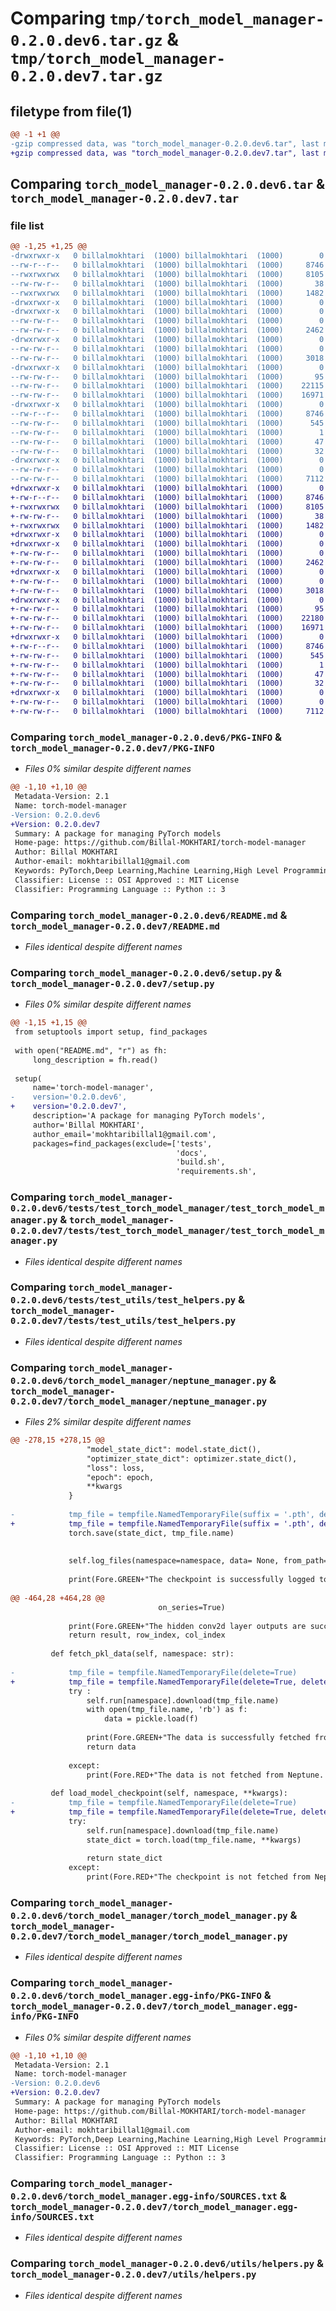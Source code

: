 # Comparing `tmp/torch_model_manager-0.2.0.dev6.tar.gz` & `tmp/torch_model_manager-0.2.0.dev7.tar.gz`

## filetype from file(1)

```diff
@@ -1 +1 @@
-gzip compressed data, was "torch_model_manager-0.2.0.dev6.tar", last modified: Mon May  6 08:23:32 2024, max compression
+gzip compressed data, was "torch_model_manager-0.2.0.dev7.tar", last modified: Mon May  6 14:38:30 2024, max compression
```

## Comparing `torch_model_manager-0.2.0.dev6.tar` & `torch_model_manager-0.2.0.dev7.tar`

### file list

```diff
@@ -1,25 +1,25 @@
-drwxrwxr-x   0 billalmokhtari  (1000) billalmokhtari  (1000)        0 2024-05-06 08:23:32.468479 torch_model_manager-0.2.0.dev6/
--rw-r--r--   0 billalmokhtari  (1000) billalmokhtari  (1000)     8746 2024-05-06 08:23:32.468479 torch_model_manager-0.2.0.dev6/PKG-INFO
--rwxrwxrwx   0 billalmokhtari  (1000) billalmokhtari  (1000)     8105 2024-04-24 08:45:48.000000 torch_model_manager-0.2.0.dev6/README.md
--rw-rw-r--   0 billalmokhtari  (1000) billalmokhtari  (1000)       38 2024-05-06 08:23:32.468479 torch_model_manager-0.2.0.dev6/setup.cfg
--rwxrwxrwx   0 billalmokhtari  (1000) billalmokhtari  (1000)     1482 2024-05-06 08:23:29.000000 torch_model_manager-0.2.0.dev6/setup.py
-drwxrwxr-x   0 billalmokhtari  (1000) billalmokhtari  (1000)        0 2024-05-06 08:23:32.460478 torch_model_manager-0.2.0.dev6/tests/
-drwxrwxr-x   0 billalmokhtari  (1000) billalmokhtari  (1000)        0 2024-05-06 08:23:32.464478 torch_model_manager-0.2.0.dev6/tests/test_torch_model_manager/
--rw-rw-r--   0 billalmokhtari  (1000) billalmokhtari  (1000)        0 2024-04-24 08:45:48.000000 torch_model_manager-0.2.0.dev6/tests/test_torch_model_manager/__init__.py
--rw-rw-r--   0 billalmokhtari  (1000) billalmokhtari  (1000)     2462 2024-04-24 08:45:48.000000 torch_model_manager-0.2.0.dev6/tests/test_torch_model_manager/test_torch_model_manager.py
-drwxrwxr-x   0 billalmokhtari  (1000) billalmokhtari  (1000)        0 2024-05-06 08:23:32.464478 torch_model_manager-0.2.0.dev6/tests/test_utils/
--rw-rw-r--   0 billalmokhtari  (1000) billalmokhtari  (1000)        0 2024-04-24 08:45:48.000000 torch_model_manager-0.2.0.dev6/tests/test_utils/__init__.py
--rw-rw-r--   0 billalmokhtari  (1000) billalmokhtari  (1000)     3018 2024-04-24 08:45:48.000000 torch_model_manager-0.2.0.dev6/tests/test_utils/test_helpers.py
-drwxrwxr-x   0 billalmokhtari  (1000) billalmokhtari  (1000)        0 2024-05-06 08:23:32.464478 torch_model_manager-0.2.0.dev6/torch_model_manager/
--rw-rw-r--   0 billalmokhtari  (1000) billalmokhtari  (1000)       95 2024-04-24 08:45:48.000000 torch_model_manager-0.2.0.dev6/torch_model_manager/__init__.py
--rw-rw-r--   0 billalmokhtari  (1000) billalmokhtari  (1000)    22115 2024-05-06 08:17:30.000000 torch_model_manager-0.2.0.dev6/torch_model_manager/neptune_manager.py
--rw-rw-r--   0 billalmokhtari  (1000) billalmokhtari  (1000)    16971 2024-04-27 14:30:36.000000 torch_model_manager-0.2.0.dev6/torch_model_manager/torch_model_manager.py
-drwxrwxr-x   0 billalmokhtari  (1000) billalmokhtari  (1000)        0 2024-05-06 08:23:32.464478 torch_model_manager-0.2.0.dev6/torch_model_manager.egg-info/
--rw-r--r--   0 billalmokhtari  (1000) billalmokhtari  (1000)     8746 2024-05-06 08:23:32.000000 torch_model_manager-0.2.0.dev6/torch_model_manager.egg-info/PKG-INFO
--rw-rw-r--   0 billalmokhtari  (1000) billalmokhtari  (1000)      545 2024-05-06 08:23:32.000000 torch_model_manager-0.2.0.dev6/torch_model_manager.egg-info/SOURCES.txt
--rw-rw-r--   0 billalmokhtari  (1000) billalmokhtari  (1000)        1 2024-05-06 08:23:32.000000 torch_model_manager-0.2.0.dev6/torch_model_manager.egg-info/dependency_links.txt
--rw-rw-r--   0 billalmokhtari  (1000) billalmokhtari  (1000)       47 2024-05-06 08:23:32.000000 torch_model_manager-0.2.0.dev6/torch_model_manager.egg-info/requires.txt
--rw-rw-r--   0 billalmokhtari  (1000) billalmokhtari  (1000)       32 2024-05-06 08:23:32.000000 torch_model_manager-0.2.0.dev6/torch_model_manager.egg-info/top_level.txt
-drwxrwxr-x   0 billalmokhtari  (1000) billalmokhtari  (1000)        0 2024-05-06 08:23:32.464478 torch_model_manager-0.2.0.dev6/utils/
--rw-rw-r--   0 billalmokhtari  (1000) billalmokhtari  (1000)        0 2024-04-24 08:45:48.000000 torch_model_manager-0.2.0.dev6/utils/__init__.py
--rw-rw-r--   0 billalmokhtari  (1000) billalmokhtari  (1000)     7112 2024-05-03 09:50:17.000000 torch_model_manager-0.2.0.dev6/utils/helpers.py
+drwxrwxr-x   0 billalmokhtari  (1000) billalmokhtari  (1000)        0 2024-05-06 14:38:30.770833 torch_model_manager-0.2.0.dev7/
+-rw-r--r--   0 billalmokhtari  (1000) billalmokhtari  (1000)     8746 2024-05-06 14:38:30.766833 torch_model_manager-0.2.0.dev7/PKG-INFO
+-rwxrwxrwx   0 billalmokhtari  (1000) billalmokhtari  (1000)     8105 2024-04-24 08:45:48.000000 torch_model_manager-0.2.0.dev7/README.md
+-rw-rw-r--   0 billalmokhtari  (1000) billalmokhtari  (1000)       38 2024-05-06 14:38:30.770833 torch_model_manager-0.2.0.dev7/setup.cfg
+-rwxrwxrwx   0 billalmokhtari  (1000) billalmokhtari  (1000)     1482 2024-05-06 14:38:28.000000 torch_model_manager-0.2.0.dev7/setup.py
+drwxrwxr-x   0 billalmokhtari  (1000) billalmokhtari  (1000)        0 2024-05-06 14:38:30.762833 torch_model_manager-0.2.0.dev7/tests/
+drwxrwxr-x   0 billalmokhtari  (1000) billalmokhtari  (1000)        0 2024-05-06 14:38:30.762833 torch_model_manager-0.2.0.dev7/tests/test_torch_model_manager/
+-rw-rw-r--   0 billalmokhtari  (1000) billalmokhtari  (1000)        0 2024-04-24 08:45:48.000000 torch_model_manager-0.2.0.dev7/tests/test_torch_model_manager/__init__.py
+-rw-rw-r--   0 billalmokhtari  (1000) billalmokhtari  (1000)     2462 2024-04-24 08:45:48.000000 torch_model_manager-0.2.0.dev7/tests/test_torch_model_manager/test_torch_model_manager.py
+drwxrwxr-x   0 billalmokhtari  (1000) billalmokhtari  (1000)        0 2024-05-06 14:38:30.766833 torch_model_manager-0.2.0.dev7/tests/test_utils/
+-rw-rw-r--   0 billalmokhtari  (1000) billalmokhtari  (1000)        0 2024-04-24 08:45:48.000000 torch_model_manager-0.2.0.dev7/tests/test_utils/__init__.py
+-rw-rw-r--   0 billalmokhtari  (1000) billalmokhtari  (1000)     3018 2024-04-24 08:45:48.000000 torch_model_manager-0.2.0.dev7/tests/test_utils/test_helpers.py
+drwxrwxr-x   0 billalmokhtari  (1000) billalmokhtari  (1000)        0 2024-05-06 14:38:30.766833 torch_model_manager-0.2.0.dev7/torch_model_manager/
+-rw-rw-r--   0 billalmokhtari  (1000) billalmokhtari  (1000)       95 2024-04-24 08:45:48.000000 torch_model_manager-0.2.0.dev7/torch_model_manager/__init__.py
+-rw-rw-r--   0 billalmokhtari  (1000) billalmokhtari  (1000)    22180 2024-05-06 14:38:02.000000 torch_model_manager-0.2.0.dev7/torch_model_manager/neptune_manager.py
+-rw-rw-r--   0 billalmokhtari  (1000) billalmokhtari  (1000)    16971 2024-04-27 14:30:36.000000 torch_model_manager-0.2.0.dev7/torch_model_manager/torch_model_manager.py
+drwxrwxr-x   0 billalmokhtari  (1000) billalmokhtari  (1000)        0 2024-05-06 14:38:30.766833 torch_model_manager-0.2.0.dev7/torch_model_manager.egg-info/
+-rw-r--r--   0 billalmokhtari  (1000) billalmokhtari  (1000)     8746 2024-05-06 14:38:30.000000 torch_model_manager-0.2.0.dev7/torch_model_manager.egg-info/PKG-INFO
+-rw-rw-r--   0 billalmokhtari  (1000) billalmokhtari  (1000)      545 2024-05-06 14:38:30.000000 torch_model_manager-0.2.0.dev7/torch_model_manager.egg-info/SOURCES.txt
+-rw-rw-r--   0 billalmokhtari  (1000) billalmokhtari  (1000)        1 2024-05-06 14:38:30.000000 torch_model_manager-0.2.0.dev7/torch_model_manager.egg-info/dependency_links.txt
+-rw-rw-r--   0 billalmokhtari  (1000) billalmokhtari  (1000)       47 2024-05-06 14:38:30.000000 torch_model_manager-0.2.0.dev7/torch_model_manager.egg-info/requires.txt
+-rw-rw-r--   0 billalmokhtari  (1000) billalmokhtari  (1000)       32 2024-05-06 14:38:30.000000 torch_model_manager-0.2.0.dev7/torch_model_manager.egg-info/top_level.txt
+drwxrwxr-x   0 billalmokhtari  (1000) billalmokhtari  (1000)        0 2024-05-06 14:38:30.766833 torch_model_manager-0.2.0.dev7/utils/
+-rw-rw-r--   0 billalmokhtari  (1000) billalmokhtari  (1000)        0 2024-04-24 08:45:48.000000 torch_model_manager-0.2.0.dev7/utils/__init__.py
+-rw-rw-r--   0 billalmokhtari  (1000) billalmokhtari  (1000)     7112 2024-05-03 09:50:17.000000 torch_model_manager-0.2.0.dev7/utils/helpers.py
```

### Comparing `torch_model_manager-0.2.0.dev6/PKG-INFO` & `torch_model_manager-0.2.0.dev7/PKG-INFO`

 * *Files 0% similar despite different names*

```diff
@@ -1,10 +1,10 @@
 Metadata-Version: 2.1
 Name: torch-model-manager
-Version: 0.2.0.dev6
+Version: 0.2.0.dev7
 Summary: A package for managing PyTorch models
 Home-page: https://github.com/Billal-MOKHTARI/torch-model-manager
 Author: Billal MOKHTARI
 Author-email: mokhtaribillal1@gmail.com
 Keywords: PyTorch,Deep Learning,Machine Learning,High Level Programming
 Classifier: License :: OSI Approved :: MIT License
 Classifier: Programming Language :: Python :: 3
```

### Comparing `torch_model_manager-0.2.0.dev6/README.md` & `torch_model_manager-0.2.0.dev7/README.md`

 * *Files identical despite different names*

### Comparing `torch_model_manager-0.2.0.dev6/setup.py` & `torch_model_manager-0.2.0.dev7/setup.py`

 * *Files 0% similar despite different names*

```diff
@@ -1,15 +1,15 @@
 from setuptools import setup, find_packages
 
 with open("README.md", "r") as fh:
     long_description = fh.read()
 
 setup(
     name='torch-model-manager',
-    version='0.2.0.dev6',
+    version='0.2.0.dev7',
     description='A package for managing PyTorch models',
     author='Billal MOKHTARI',
     author_email='mokhtaribillal1@gmail.com',
     packages=find_packages(exclude=['tests', 
                                     'docs', 
                                     'build.sh', 
                                     'requirements.sh',
```

### Comparing `torch_model_manager-0.2.0.dev6/tests/test_torch_model_manager/test_torch_model_manager.py` & `torch_model_manager-0.2.0.dev7/tests/test_torch_model_manager/test_torch_model_manager.py`

 * *Files identical despite different names*

### Comparing `torch_model_manager-0.2.0.dev6/tests/test_utils/test_helpers.py` & `torch_model_manager-0.2.0.dev7/tests/test_utils/test_helpers.py`

 * *Files identical despite different names*

### Comparing `torch_model_manager-0.2.0.dev6/torch_model_manager/neptune_manager.py` & `torch_model_manager-0.2.0.dev7/torch_model_manager/neptune_manager.py`

 * *Files 2% similar despite different names*

```diff
@@ -278,15 +278,15 @@
                 "model_state_dict": model.state_dict(),
                 "optimizer_state_dict": optimizer.state_dict(),
                 "loss": loss,
                 "epoch": epoch,
                 **kwargs
             }
             
-            tmp_file = tempfile.NamedTemporaryFile(suffix = '.pth', delete=False)
+            tmp_file = tempfile.NamedTemporaryFile(suffix = '.pth', delete=True, delete_on_close=True)
             torch.save(state_dict, tmp_file.name)
                 
                 
             self.log_files(namespace=namespace, data= None, from_path=tmp_file.name, extension='pth', wait=wait)
             
             print(Fore.GREEN+"The checkpoint is successfully logged to Neptune.", Fore.WHITE)
 
@@ -464,28 +464,28 @@
                                 on_series=True)
                     
             print(Fore.GREEN+"The hidden conv2d layer outputs are successfully logged to Neptune.", Fore.WHITE)
             return result, row_index, col_index
         
         def fetch_pkl_data(self, namespace: str):
             
-            tmp_file = tempfile.NamedTemporaryFile(delete=True)
+            tmp_file = tempfile.NamedTemporaryFile(delete=True, delete_on_close=True)
             try :
                 self.run[namespace].download(tmp_file.name)
                 with open(tmp_file.name, 'rb') as f:
                     data = pickle.load(f)
             
                 print(Fore.GREEN+"The data is successfully fetched from Neptune.", Fore.WHITE)
                 return data
                 
             except:
                 print(Fore.RED+"The data is not fetched from Neptune. Please check the namespace."+Fore.WHITE)
 
         def load_model_checkpoint(self, namespace, **kwargs):
-            tmp_file = tempfile.NamedTemporaryFile(delete=True)
+            tmp_file = tempfile.NamedTemporaryFile(delete=True, delete_on_close=True)
             try:
                 self.run[namespace].download(tmp_file.name)
                 state_dict = torch.load(tmp_file.name, **kwargs)
                 
                 return state_dict
             except:
                 print(Fore.RED+"The checkpoint is not fetched from Neptune. Please check the namespace."+Fore.WHITE)
```

### Comparing `torch_model_manager-0.2.0.dev6/torch_model_manager/torch_model_manager.py` & `torch_model_manager-0.2.0.dev7/torch_model_manager/torch_model_manager.py`

 * *Files identical despite different names*

### Comparing `torch_model_manager-0.2.0.dev6/torch_model_manager.egg-info/PKG-INFO` & `torch_model_manager-0.2.0.dev7/torch_model_manager.egg-info/PKG-INFO`

 * *Files 0% similar despite different names*

```diff
@@ -1,10 +1,10 @@
 Metadata-Version: 2.1
 Name: torch-model-manager
-Version: 0.2.0.dev6
+Version: 0.2.0.dev7
 Summary: A package for managing PyTorch models
 Home-page: https://github.com/Billal-MOKHTARI/torch-model-manager
 Author: Billal MOKHTARI
 Author-email: mokhtaribillal1@gmail.com
 Keywords: PyTorch,Deep Learning,Machine Learning,High Level Programming
 Classifier: License :: OSI Approved :: MIT License
 Classifier: Programming Language :: Python :: 3
```

### Comparing `torch_model_manager-0.2.0.dev6/torch_model_manager.egg-info/SOURCES.txt` & `torch_model_manager-0.2.0.dev7/torch_model_manager.egg-info/SOURCES.txt`

 * *Files identical despite different names*

### Comparing `torch_model_manager-0.2.0.dev6/utils/helpers.py` & `torch_model_manager-0.2.0.dev7/utils/helpers.py`

 * *Files identical despite different names*

